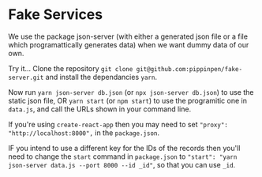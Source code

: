 # Fake Services

We use the package json-server (with either a generated json file or a file which programattically generates data) when we want dummy data of our own.

Try it... Clone the repository `git clone git@github.com:pippinpen/fake-server.git` and install the dependancies `yarn`.

Now run `yarn json-server db.json` (or `npx json-server db.json`) to use the static json file, OR `yarn start` (or `npm start`) to use the programitic one in `data.js`, and call the URLs shown in your command line.

If you're using `create-react-app` then you may need to set `"proxy": "http://localhost:8000",` in the `package.json`.

IF you intend to use a different key for the IDs of the records then you'll need to change the `start` command in `package.json` to `"start": "yarn json-server data.js --port 8000 --id _id"`, so that you can use `_id`.
